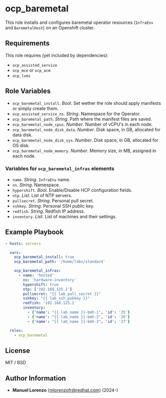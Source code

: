# ocp_baremetal
This role installs and configures baremetal operator resources (`InfraEnv` and `BaremetalHost`) on an Openshift cluster.  

## Requirements
This role requires (yet included by dependencies):
* `ocp_assisted_service`
* `ocp_mce` or `ocp_acm`
* `ocp_lvms`

## Role Variables
* `ocp_baremetal_install`. _Bool_. Set wether the role should apply manifests or simply create them.
* `ocp_assisted_service_ns`. _String_. Namespace for the Operator.
* `ocp_baremetal_path`. _String_. Path where the manifest files are saved.
* `ocp_baremetal_node_cpus`. _Number_. Number of vCPU's in each node.
* `ocp_baremetal_node_disk_data`. _Number_. Disk space, in GB, allocated for data disk.
* `ocp_baremetal_node_disk_sys`. _Number_. Disk space, in GB, allocated for OS disk.
* `ocp_baremetal_node_memory`. _Number_. Memory size, in MB, assigned in each node.

### Variables for `ocp_baremetal_infras` elements
* `name`. _String_. `InfraEnv` name.
* `ns`. _String_. Namespace.
* `hypershift`. _Bool_. Enable/Disable HCP configuration fields.
* `ntp`. _List_. List of NTP servers.
* `pullsecret`. _String_. Personal pull secret.
* `sshkey`. _String_. Personal SSH public key.
* `redfish`. _String_. Redfish IP address.
* `inventory`. _List_. List of machines and their settings.

## Example Playbook
```yaml
- hosts: servers

  vars:
    ocp_baremetal_install: true
    ocp_baremetal_path: '/home/labs/standard'

    ocp_baremetal_infras:
      - name: 'hosted'
        ns: 'hardware-inventory'
        hypershift: true
        ntp: ['192.168.125.1']
        pullsecret: "{{ lab_pull_secret }}"
        sshkey: "{{ lab_ssh_pubkey }}"
        redfish: '192.168.125.1'
        inventory:
          - {'name': "{{ lab_name }}-bmh-1", 'id': '25'}
          - {'name': "{{ lab_name }}-bmh-2", 'id': '26'}
          - {'name': "{{ lab_name }}-bmh-3", 'id': '27'}

  roles:
    - ocp_baremetal
```

## License
MIT / BSD

## Author Information
 - **Manuel Lorenzo** (mlorenzofr@redhat.com) (2024-)
